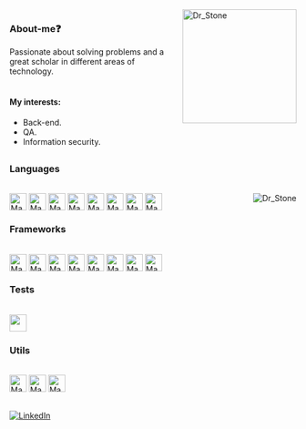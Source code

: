 <img  align='right' style="padding-left: 20px" alt="Dr_Stone" src="https://media.tenor.com/pean6DRCfU0AAAAi/mini-impact-miniimpact.gif"  height='200'/> 
<h3>About-me❓</h3>
<div>
  <div>
    <span>Passionate about solving problems and a great scholar in different areas of technology.</span> <br><br>
    <h4>My interests:</h4>
    <ul>
      <li>Back-end.</li>
      <li>QA.</li>
      <li>Information security.</li>
    </ul>
  </div>
</div>

##

### Languages
<div> <br>
<img align='center' alt='Mauricio_C' height='30' src="https://cdn.jsdelivr.net/gh/devicons/devicon@latest/icons/c/c-original.svg" />
<img align='center' alt='Mauricio_C#' height='30' src="https://cdn.jsdelivr.net/gh/devicons/devicon@latest/icons/csharp/csharp-original.svg" />
<img align='center' alt='Mauricio_TypeScript' height='30' src="https://cdn.jsdelivr.net/gh/devicons/devicon@latest/icons/typescript/typescript-original.svg" />
<img align='center' alt='Mauricio_JavaScript' height='30' src="https://cdn.jsdelivr.net/gh/devicons/devicon@latest/icons/javascript/javascript-original.svg" />
<img align='center' alt='Mauricio_Dart' height='30' src="https://cdn.jsdelivr.net/gh/devicons/devicon@latest/icons/dart/dart-original.svg" />
<img align='center' alt='Mauricio_Java' height='30' src="https://cdn.jsdelivr.net/gh/devicons/devicon@latest/icons/java/java-original.svg" />
<img align='center' alt='Mauricio_HTML5' height='30' src="https://cdn.jsdelivr.net/gh/devicons/devicon@latest/icons/html5/html5-original.svg" />
<img align='center' alt='Mauricio_CSS3' height='30' src="https://cdn.jsdelivr.net/gh/devicons/devicon@latest/icons/css3/css3-original.svg" />
<img align='right' alt="Dr_Stone" src="https://64.media.tumblr.com/eeb549e8a542f5a1bb11f06f1a2fae5a/6c4999362427aa11-ad/s500x750/e9c1833bfaf9fe62dfe9924525fb49365d02ba18.gif" />

</div>

### Frameworks
<div><br>
<img align='center' alt='Mauricio_VueJS' height='30' src="https://cdn.jsdelivr.net/gh/devicons/devicon@latest/icons/vuejs/vuejs-line.svg" />
<img align='center' alt='Mauricio_Kotlin' height='30' src="https://cdn.jsdelivr.net/gh/devicons/devicon@latest/icons/kotlin/kotlin-original.svg" />
<img  align='center' alt='Mauricio_TailwindCSS' height='30' src="https://cdn.jsdelivr.net/gh/devicons/devicon@latest/icons/tailwindcss/tailwindcss-original.svg" />
<img  align='center' alt='Mauricio_AngularJS' height='30' src="https://cdn.jsdelivr.net/gh/devicons/devicon@latest/icons/angularjs/angularjs-original.svg" />
<img  align='center' alt='Mauricio_DotNetCore' height='30' src="https://cdn.jsdelivr.net/gh/devicons/devicon@latest/icons/dotnetcore/dotnetcore-original.svg" />
<img align='center' alt='Mauricio_Spring' height='30' src="https://cdn.jsdelivr.net/gh/devicons/devicon@latest/icons/spring/spring-original.svg" />
<img  align='center' alt='Mauricio_NuxtJS' height='30' src="https://cdn.jsdelivr.net/gh/devicons/devicon@latest/icons/nuxtjs/nuxtjs-original.svg" />
<img align='center' alt='Mauricio_Flutter' height='30' src="https://cdn.jsdelivr.net/gh/devicons/devicon@latest/icons/flutter/flutter-original.svg" />
</div>

### Tests
<div><br>
 <img  align='center' height='30'  src="https://cdn.jsdelivr.net/gh/devicons/devicon@latest/icons/selenium/selenium-original.svg" />
</div>
 
### Utils

<div><br>
<img  alt='Mauricio_Git' height='30' src="https://cdn.jsdelivr.net/gh/devicons/devicon@latest/icons/git/git-original.svg" />
<img  alt='Mauricio_Docker' height='30' src="https://cdn.jsdelivr.net/gh/devicons/devicon@latest/icons/docker/docker-original.svg" />
<img alt='Mauricio_Figma' height='30' src="https://cdn.jsdelivr.net/gh/devicons/devicon@latest/icons/figma/figma-original.svg" />
</div>

##
<a href="https://www.linkedin.com/in/mauricio-moraes-preto-711b76237/">![LinkedIn](https://img.shields.io/badge/linkedin-%230077B5.svg?style=for-the-badge&logo=linkedin&logoColor=white)</a>
